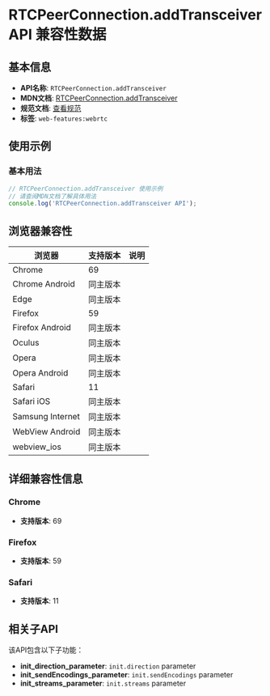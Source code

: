 # RTCPeerConnection.addTransceiver API 兼容性数据

## 基本信息

- **API名称**: `RTCPeerConnection.addTransceiver`
- **MDN文档**: [RTCPeerConnection.addTransceiver](https://developer.mozilla.org/docs/Web/API/RTCPeerConnection/addTransceiver)
- **规范文档**: [查看规范](https://w3c.github.io/webrtc-pc/#dom-rtcpeerconnection-addtransceiver)
- **标签**: `web-features:webrtc`

## 使用示例

### 基本用法

```javascript
// RTCPeerConnection.addTransceiver 使用示例
// 请查阅MDN文档了解具体用法
console.log('RTCPeerConnection.addTransceiver API');
```

## 浏览器兼容性

| 浏览器 | 支持版本 | 说明 |
|--------|----------|------|
| Chrome | 69 |  |
| Chrome Android | 同主版本 |  |
| Edge | 同主版本 |  |
| Firefox | 59 |  |
| Firefox Android | 同主版本 |  |
| Oculus | 同主版本 |  |
| Opera | 同主版本 |  |
| Opera Android | 同主版本 |  |
| Safari | 11 |  |
| Safari iOS | 同主版本 |  |
| Samsung Internet | 同主版本 |  |
| WebView Android | 同主版本 |  |
| webview_ios | 同主版本 |  |

## 详细兼容性信息

### Chrome

- **支持版本**: 69

### Firefox

- **支持版本**: 59

### Safari

- **支持版本**: 11

## 相关子API

该API包含以下子功能：

- **init_direction_parameter**: `init.direction` parameter
- **init_sendEncodings_parameter**: `init.sendEncodings` parameter
- **init_streams_parameter**: `init.streams` parameter

